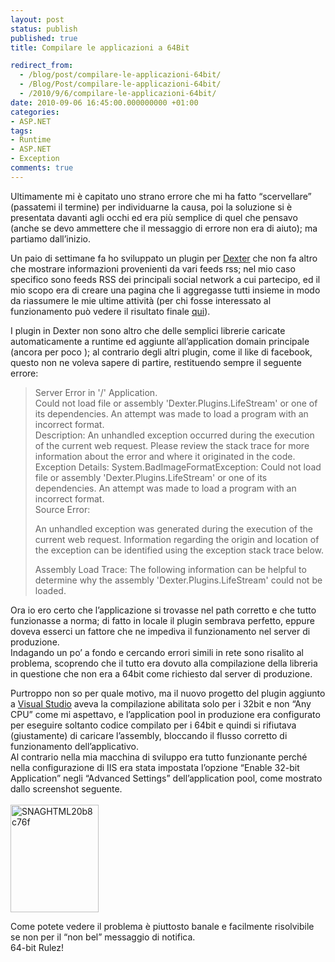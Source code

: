 ```yaml
---
layout: post
status: publish
published: true
title: Compilare le applicazioni a 64Bit

redirect_from: 
  - /blog/post/compilare-le-applicazioni-64bit/
  - /Blog/Post/compilare-le-applicazioni-64bit/
  - /2010/9/6/compilare-le-applicazioni-64bit/
date: 2010-09-06 16:45:00.000000000 +01:00
categories:
- ASP.NET
tags:
- Runtime
- ASP.NET
- Exception
comments: true
---
```

<p>Ultimamente mi è capitato uno strano errore che mi ha fatto “scervellare” (passatemi il termine) per individuarne la causa, poi la soluzione si è presentata davanti agli occhi ed era più semplice di quel che pensavo (anche se devo ammettere che il messaggio di errore non era di aiuto); ma partiamo dall’inizio.</p>  <p>Un paio di settimane fa ho sviluppato un plugin per <a href="http://www.imperugo.tostring.it/categories/archive/Dexter">Dexter</a> che non fa altro che mostrare informazioni provenienti da vari feeds rss; nel mio caso specifico sono feeds RSS dei principali social network a cui partecipo, ed il mio scopo era di creare una pagina che li aggregasse tutti insieme in modo da riassumere le mie ultime attività (per chi fosse interessato al funzionamento può vedere il risultato finale <a title="LifeStream" href="http://tostring.it/lifestream" target="_blank">qui</a>).</p>  <p>I plugin in Dexter non sono altro che delle semplici librerie caricate automaticamente a runtime ed aggiunte all’application domain principale (ancora per poco ); al contrario degli altri plugin, come il like di facebook, questo non ne voleva sapere di partire, restituendo sempre il seguente errore:</p>  <blockquote>   <p>Server Error in '/' Application.      <br />Could not load file or assembly 'Dexter.Plugins.LifeStream' or one of its dependencies. An attempt was made to load a program with an incorrect format.       <br />Description: An unhandled exception occurred during the execution of the current web request. Please review the stack trace for more information about the error and where it originated in the code.       <br />Exception Details: System.BadImageFormatException: Could not load file or assembly 'Dexter.Plugins.LifeStream' or one of its dependencies. An attempt was made to load a program with an incorrect format.       <br />Source Error:</p>    <p>An unhandled exception was generated during the execution of the current web request. Information regarding the origin and location of the exception can be identified using the exception stack trace below.</p>    <p>Assembly Load Trace: The following information can be helpful to determine why the assembly 'Dexter.Plugins.LifeStream' could not be loaded.</p> </blockquote>  <p>Ora io ero certo che l’applicazione si trovasse nel path corretto e che tutto funzionasse a norma; di fatto in locale il plugin sembrava perfetto, eppure doveva esserci un fattore che ne impediva il funzionamento nel server di produzione.    <br />Indagando un po’ a fondo e cercando errori simili in rete sono risalito al problema, scoprendo che il tutto era dovuto alla compilazione della libreria in questione che non era a 64bit come richiesto dal server di produzione.</p>  <p>Purtroppo non so per quale motivo, ma il nuovo progetto del plugin aggiunto a <a href="http://tostring.it/tags/archive/visual+studio">Visual Studio</a> aveva la compilazione abilitata solo per i 32bit e non “Any CPU” come mi aspettavo, e l’application pool in produzione era configurato per eseguire soltanto codice compilato per i 64bit e quindi si rifiutava (giustamente) di caricare l’assembly, bloccando il flusso corretto di funzionamento dell’applicativo.     <br />Al contrario nella mia macchina di sviluppo era tutto funzionante perché nella configurazione di IIS era stata impostata l’opzione “Enable 32-bit Application” negli “Advanced Settings” dell’application pool, come mostrato dallo screenshot seguente.     <br />    <br /><a href="http://tostring.it/UserFiles/imperugo/SNAGHTML20b8c76f.png" rel="shadowbox[64Bit]"><img style="background-image: none; border-bottom: 0px; border-left: 0px; padding-left: 0px; padding-right: 0px; display: inline; border-top: 0px; border-right: 0px; padding-top: 0px" title="SNAGHTML20b8c76f" border="0" alt="SNAGHTML20b8c76f" src="http://tostring.it/UserFiles/imperugo/SNAGHTML20b8c76f_thumb.png" width="141" height="172" /></a></p>  <p>Come potete vedere il problema è piuttosto banale e facilmente risolvibile se non per il “non bel” messaggio di notifica.    <br />64-bit Rulez!</p>
